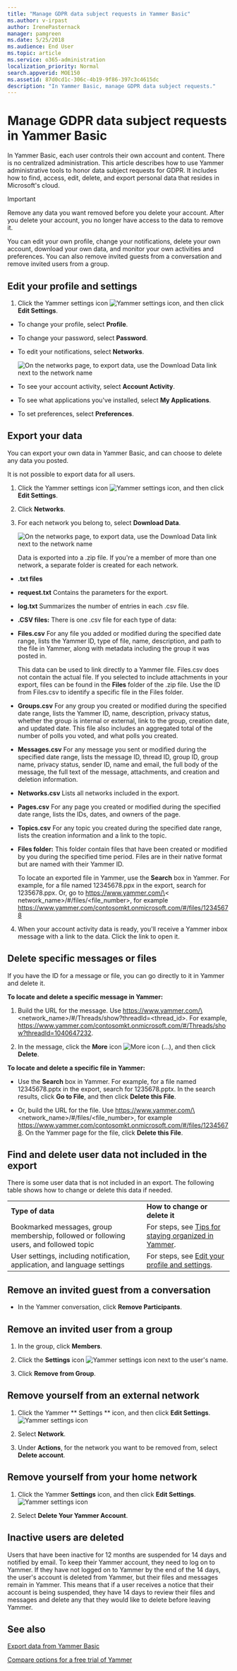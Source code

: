 ```yaml
---
title: "Manage GDPR data subject requests in Yammer Basic"
ms.author: v-irpast
author: IrenePasternack
manager: pamgreen
ms.date: 5/25/2018
ms.audience: End User
ms.topic: article
ms.service: o365-administration
localization_priority: Normal
search.appverid: MOE150
ms.assetid: 87d0cd1c-306c-4b19-9f86-397c3c4615dc
description: "In Yammer Basic, manage GDPR data subject requests."
---
```


# Manage GDPR data subject requests in Yammer Basic

In Yammer Basic, each user controls their own account and content. There is no centralized administration. This article describes how to use Yammer administrative tools to honor data subject requests for GDPR. It includes how to find, access, edit, delete, and export personal data that resides in Microsoft's cloud.
  
> [!IMPORTANT]
> Remove any data you want removed before you delete your account. After you delete your account, you no longer have access to the data to remove it. 
  
You can edit your own profile, change your notifications, delete your own account, download your own data, and monitor your own activities and preferences. You can also remove invited guests from a conversation and remove invited users from a group. 
  
## Edit your profile and settings
<a name="EditProfile"> </a>

1. Click the Yammer settings icon ![Yammer settings icon](../media/9704ce70-56ce-43f7-96c6-f253b0413d40.png), and then click **Edit Settings**.
    
  - To change your profile, select **Profile**.
    
  - To change your password, select **Password**.
    
  - To edit your notifications, select **Networks**. 
    
    ![On the networks page, to export data, use the Download Data link next to the network name](../media/b8b47324-6eaa-4f20-a211-e329b29c2b57.png)
  
  - To see your account activity, select **Account Activity**.
    
  - To see what applications you've installed, select **My Applications**.
    
  - To set preferences, select **Preferences**.
    
## Export your data
<a name="EditProfile"> </a>

You can export your own data in Yammer Basic, and can choose to delete any data you posted. 
  
 It is not possible to export data for all users. 
  
1. Click the Yammer settings icon ![Yammer settings icon](../media/9704ce70-56ce-43f7-96c6-f253b0413d40.png), and then click **Edit Settings**.
    
2. Click **Networks**. 
    
3. For each network you belong to, select **Download Data**. 
    
    ![On the networks page, to export data, use the Download Data link next to the network name](../media/b8b47324-6eaa-4f20-a211-e329b29c2b57.png)
  
    Data is exported into a .zip file. If you're a member of more than one network, a separate folder is created for each network. 
    
  - **.txt files**
    
  - **request.txt** Contains the parameters for the export. 
    
  - **log.txt** Summarizes the number of entries in each .csv file. 
    
  - **.CSV files:** There is one .csv file for each type of data: 
    
  - **Files.csv** For any file you added or modified during the specified date range, lists the Yammer ID, type of file, name, description, and path to the file in Yammer, along with metadata including the group it was posted in. 
    
    This data can be used to link directly to a Yammer file. Files.csv does not contain the actual file. If you selected to include attachments in your export, files can be found in the **Files** folder of the .zip file. Use the ID from Files.csv to identify a specific file in the Files folder. 
    
  - **Groups.csv** For any group you created or modified during the specified date range, lists the Yammer ID, name, description, privacy status, whether the group is internal or external, link to the group, creation date, and updated date. This file also includes an aggregated total of the number of polls you voted, and what polls you created. 
    
  - **Messages.csv** For any message you sent or modified during the specified date range, lists the message ID, thread ID, group ID, group name, privacy status, sender ID, name and email, the full body of the message, the full text of the message, attachments, and creation and deletion information. 
    
  - **Networks.csv** Lists all networks included in the export. 
    
  - **Pages.csv** For any page you created or modified during the specified date range, lists the IDs, dates, and owners of the page. 
    
  - **Topics.csv** For any topic you created during the specified date range, lists the creation information and a link to the topic. 
    
  - **Files folder:** This folder contain files that have been created or modified by you during the specified time period. Files are in their native format but are named with their Yammer ID. 
    
    To locate an exported file in Yammer, use the **Search** box in Yammer. For example, for a file named 12345678.ppx in the export, search for 1235678.ppx. Or, go to https://www.yammer.com/\< network_name\>/#/files/\<file_number\>, for example https://www.yammer.com/contosomkt.onmicrosoft.com/#/files/12345678
    
4. When your account activity data is ready, you'll receive a Yammer inbox message with a link to the data. Click the link to open it.
    
## Delete specific messages or files
<a name="EditProfile"> </a>

 If you have the ID for a message or file, you can go directly to it in Yammer and delete it. 
  
**To locate and delete a specific message in Yammer:**
    
1. Build the URL for the message. Use https://www.yammer.com/\<network_name\>/#/Threads/show?threadId=\<thread_id\>. For example, https://www.yammer.com/contosomkt.onmicrosoft.com/#/Threads/show?threadId=1040647232.
    
2. In the message, click the **More** icon ![More icon (...)](../media/d9378a9a-fb0a-4313-96e5-bc6c9f1d5827.png), and then click **Delete**.
    
**To locate and delete a specific file in Yammer:** 
    
  - Use the **Search** box in Yammer. For example, for a file named 12345678.pptx in the export, search for 1235678.pptx. In the search results, click **Go to File**, and then click **Delete this File**. 
    
  - Or, build the URL for the file. Use https://www.yammer.com/\<network_name\>/#/files/\<file_number\>, for example https://www.yammer.com/contosomkt.onmicrosoft.com/#/files/12345678. On the Yammer page for the file, click **Delete this File**.
    
## Find and delete user data not included in the export
<a name="EditProfile"> </a>

There is some user data that is not included in an export. The following table shows how to change or delete this data if needed. 
  
|||
|:-----|:-----|
|**Type of data** <br/> |**How to change or delete it** <br/> |
|Bookmarked messages, group membership, followed or following users, and followed topic  <br/> |For steps, see [Tips for staying organized in Yammer](https://support.office.com/article/40ae9666-75c0-4254-a84c-d87a9542f380.aspx).  <br/> |
|User settings, including notification, application, and language settings  <br/> |For steps, see [Edit your profile and settings](gdpr-requests-in-yammer-basic.md#EditProfile).  <br/> |
   
## Remove an invited guest from a conversation
<a name="EditProfile"> </a>

- In the Yammer conversation, click **Remove Participants**.
    
## Remove an invited user from a group
<a name="EditProfile"> </a>

1. In the group, click **Members**.
    
2. Click the **Settings** icon ![Yammer settings icon](../media/9704ce70-56ce-43f7-96c6-f253b0413d40.png) next to the user's name. 
    
3. Click **Remove from Group**.
    
## Remove yourself from an external network
<a name="EditProfile"> </a>

1. Click the Yammer ** Settings ** icon, and then click **Edit Settings**. ![Yammer settings icon](../media/9704ce70-56ce-43f7-96c6-f253b0413d40.png)
  
2. Select **Network**.
    
3. Under **Actions**, for the network you want to be removed from, select **Delete account**. 
    
## Remove yourself from your home network
<a name="EditProfile"> </a>

1. Click the Yammer **Settings** icon, and then click **Edit Settings**. ![Yammer settings icon](../media/9704ce70-56ce-43f7-96c6-f253b0413d40.png)
  
2. Select **Delete Your Yammer Account**.
    
## Inactive users are deleted
<a name="EditProfile"> </a>

Users that have been inactive for 12 months are suspended for 14 days and notified by email. To keep their Yammer account, they need to log on to Yammer. If they have not logged on to Yammer by the end of the 14 days, the user's account is deleted from Yammer, but their files and messages remain in Yammer. This means that if a user receives a notice that their account is being suspended, they have 14 days to review their files and messages and delete any that they would like to delete before leaving Yammer. 
  
## See also
<a name="EditProfile"> </a>

[Export data from Yammer Basic](export-yammer-basic-data.md)
  
[Compare options for a free trial of Yammer](export-yammer-basic-data.md)

